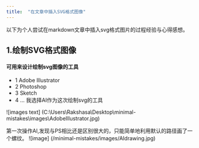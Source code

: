 ```yaml
---
title:  "在文章中插入SVG格式图像"
---
```

 
以下为个人尝试在markdown文章中插入svg格式图片的过程经验与心得感想。  

## 1.绘制SVG格式图像
#### 可用来设计绘制svg图像的工具
- 1 Adobe Illustrator
- 2 Photoshop
- 3 Sketch
- 4 ...
我选择AI作为这次绘制svg的工具

![images text] (C:\Users\Rakshasa\Desktop\minimal-mistakes\images\AdobeIllustrator.jpg)

第一次操作AI,发现与PS相比还是区别很大的，只能简单地利用默认的路径画了一个螺纹。
![image] (/minimal-mistakes/images/AIdrawing.jpg)